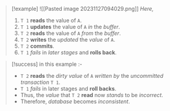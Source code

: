>[!example] 
> ![[Pasted image 20231127094029.png]]
>*Here,*
>1. `T 1` **reads** the value of `A`.
>2. `T 1` **updates** the value of `A` *in* the *buffer*.
>3. `T 2` **reads** the value of `A` *from* the *buffer*.
>4. `T 2` **writes** the *updated* the *value* of `A`.
>5. `T 2` **commits**.
>6. `T 1` *fails* in *later stages* and **rolls back**.

>[!success] in this example :-
>- `T 2` **reads** the *dirty value* of `A` *written by* the *uncommitted transaction* `T 1`.
>- `T 1` *fails* in later stages and **roll backs**.
>- Thus, the *value* that `T 2` **read** now *stands* to be *incorrect*.
>- Therefore, *database* becomes *inconsistent*.